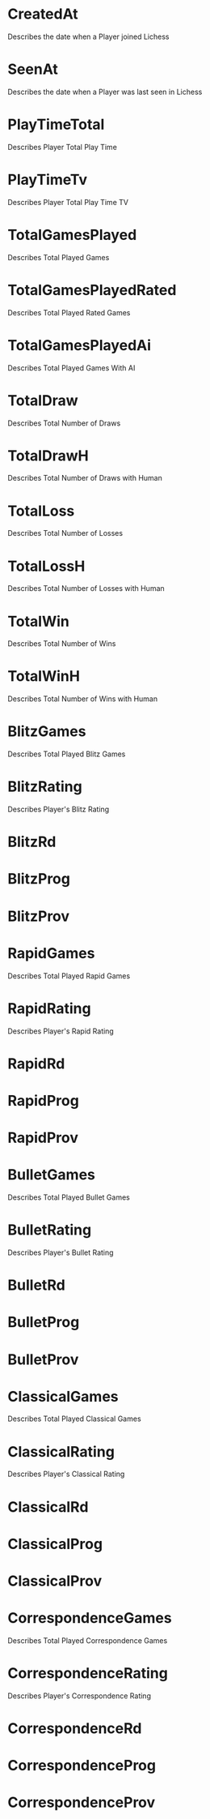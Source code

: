 # CreatedAt
Describes the date when a Player joined Lichess

# SeenAt
Describes the date when a Player was last seen in Lichess

# PlayTimeTotal

Describes Player Total Play Time

# PlayTimeTv

Describes Player Total Play Time TV

# TotalGamesPlayed

Describes Total Played Games

# TotalGamesPlayedRated

Describes Total Played Rated Games

# TotalGamesPlayedAi

Describes Total Played Games With AI

# TotalDraw

Describes Total Number of Draws

# TotalDrawH

Describes Total Number of Draws with Human

# TotalLoss

Describes Total Number of Losses

# TotalLossH

Describes Total Number of Losses with Human

# TotalWin

Describes Total Number of Wins

# TotalWinH

Describes Total Number of Wins with Human

# BlitzGames

Describes Total Played Blitz Games

# BlitzRating

Describes Player's Blitz Rating

# BlitzRd

# BlitzProg

# BlitzProv

# RapidGames

Describes Total Played Rapid Games

# RapidRating

Describes Player's Rapid Rating

# RapidRd

# RapidProg

# RapidProv

# BulletGames

Describes Total Played Bullet Games

# BulletRating

Describes Player's Bullet Rating

# BulletRd

# BulletProg

# BulletProv

# ClassicalGames

Describes Total Played Classical Games

# ClassicalRating

Describes Player's Classical Rating

# ClassicalRd

# ClassicalProg

# ClassicalProv

# CorrespondenceGames

Describes Total Played Correspondence Games

# CorrespondenceRating

Describes Player's Correspondence Rating

# CorrespondenceRd

# CorrespondenceProg

# CorrespondenceProv
